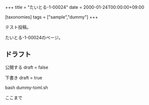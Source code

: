 +++
title = "たいとる-1-00024"
date = 2000-01-24T00:00:00+09:00

[taxonomies]
tags = ["sample","dummy"]
+++

テスト投稿。

たいとる-1-00024のページ。


## ドラフト

公開する
draft = false

下書き
draft = true

bash dummy-toml.sh

ここまで
